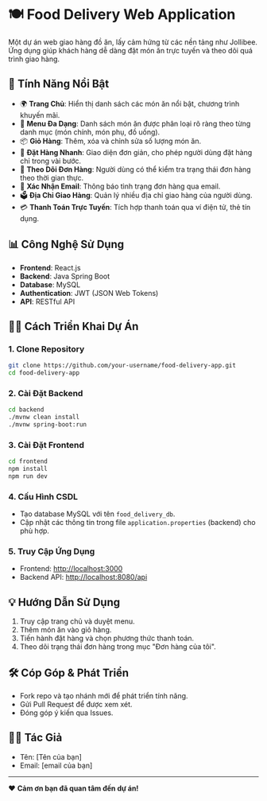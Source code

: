 
# 🍽️ Food Delivery Web Application

Một dự án web giao hàng đồ ăn, lấy cảm hứng từ các nền tảng như Jollibee. Ứng dụng giúp khách hàng dễ dàng đặt món ăn trực tuyến và theo dõi quá trình giao hàng.

## 🔧 Tính Năng Nổi Bật

- 🌍 **Trang Chủ**: Hiển thị danh sách các món ăn nổi bật, chương trình khuyến mãi.
- 🍲 **Menu Đa Dạng**: Danh sách món ăn được phân loại rõ ràng theo từng danh mục (món chính, món phụ, đồ uống).
- 📦 **Giỏ Hàng**: Thêm, xóa và chỉnh sửa số lượng món ăn.
- 📢 **Đặt Hàng Nhanh**: Giao diện đơn giản, cho phép người dùng đặt hàng chỉ trong vài bước.
- 📑 **Theo Dõi Đơn Hàng**: Người dùng có thể kiểm tra trạng thái đơn hàng theo thời gian thực.
- 📧 **Xác Nhận Email**: Thông báo tình trạng đơn hàng qua email.
- 🗳️ **Địa Chỉ Giao Hàng**: Quản lý nhiều địa chỉ giao hàng của người dùng.
- 💳 **Thanh Toán Trực Tuyến**: Tích hợp thanh toán qua ví điện tử, thẻ tín dụng.

## 📊 Công Nghệ Sử Dụng

- **Frontend**: React.js
- **Backend**: Java Spring Boot
- **Database**: MySQL
- **Authentication**: JWT (JSON Web Tokens)
- **API**: RESTful API

## 👨‍💼 Cách Triển Khai Dự Án

### 1. Clone Repository

```bash
git clone https://github.com/your-username/food-delivery-app.git
cd food-delivery-app
```

### 2. Cài Đặt Backend

```bash
cd backend
./mvnw clean install
./mvnw spring-boot:run
```

### 3. Cài Đặt Frontend

```bash
cd frontend
npm install
npm run dev
```

### 4. Cấu Hình CSDL

- Tạo database MySQL với tên `food_delivery_db`.
- Cập nhật các thông tin trong file `application.properties` (backend) cho phù hợp.

### 5. Truy Cập Ứng Dụng

- Frontend: [http://localhost:3000](http://localhost:3000)
- Backend API: [http://localhost:8080/api](http://localhost:8080/api)

## 💡 Hướng Dẫn Sử Dụng

1. Truy cập trang chủ và duyệt menu.
2. Thêm món ăn vào giỏ hàng.
3. Tiến hành đặt hàng và chọn phương thức thanh toán.
4. Theo dõi trạng thái đơn hàng trong mục "Đơn hàng của tôi".

## 🛠️ Cóp Góp & Phát Triển

- Fork repo và tạo nhánh mới để phát triển tính năng.
- Gửi Pull Request để được xem xét.
- Đóng góp ý kiến qua Issues.

## 👨‍💻 Tác Giả

- Tên: [Tên của bạn]
- Email: [email của bạn]

---

❤️ **Cảm ơn bạn đã quan tâm đến dự án!**

